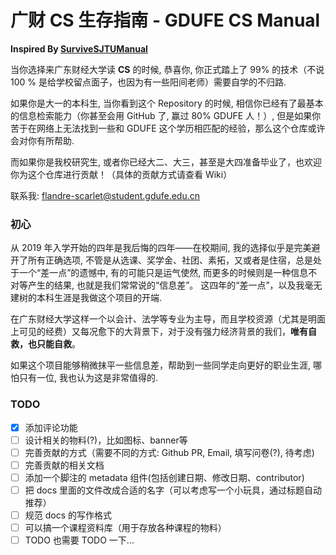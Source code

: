 # 广财 CS 生存指南 - GDUFE CS Manual

**Inspired By [SurviveSJTUManual](https://survivesjtu.gitbook.io/survivesjtumanual/)**

当你选择来广东财经大学读 **CS** 的时候, 恭喜你, 你正式踏上了 99% 的技术（不说 100 % 是给学校留点面子，也因为有一些阳间老师）需要自学的不归路.

如果你是大一的本科生, 当你看到这个 Repository 的时候, 相信你已经有了最基本的信息检索能力（你甚至会用 GitHub 了, 赢过 80% GDUFE 人！）, 但是如果你苦于在网络上无法找到一些和 GDUFE 这个学历相匹配的经验，那么这个仓库或许会对你有所帮助.

而如果你是我校研究生, 或者你已经大二、大三，甚至是大四准备毕业了，也欢迎你为这个仓库进行贡献！（具体的贡献方式请查看 Wiki）

联系我: flandre-scarlet@student.gdufe.edu.cn

### 初心

从 2019 年入学开始的四年是我后悔的四年——在校期间, 我的选择似乎是完美避开了所有正确选项, 不管是从选课、奖学金、社团、素拓，又或者是住宿，总是处于一个“差一点”的遗憾中, 有的可能只是运气使然, 而更多的时候则是一种信息不对等产生的结果, 也就是我们常常说的“信息差”。 这四年的“差一点”，以及我毫无建树的本科生涯是我做这个项目的开端.

在广东财经大学这样一个以会计、法学等专业为主导，而且学校资源（尤其是明面上可见的经费）又每况愈下的大背景下，对于没有强力经济背景的我们，**唯有自救，也只能自救**。

如果这个项目能够稍微抹平一些信息差，帮助到一些同学走向更好的职业生涯, 哪怕只有一位, 我也认为这是非常值得的.

### TODO

- [x] 添加评论功能
- [ ] 设计相关的物料(?)，比如图标、banner等
- [ ] 完善贡献的方式（需要不同的方式: Github PR, Email, 填写问卷(?), 待考虑)
- [ ] 完善贡献的相关文档
- [ ] 添加一个脚注的 metadata 组件(包括创建日期、修改日期、contributor)
- [ ] 把 docs 里面的文件改成合适的名字（可以考虑写一个小玩具，通过标题自动推荐）
- [ ] 规范 docs 的写作格式
- [ ] 可以搞一个课程资料库（用于存放各种课程的物料）
- [ ] TODO 也需要 TODO 一下...